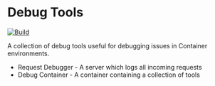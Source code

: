 # Debug Tools

[![Build](https://github.com/nadundesilva/debug-tools/actions/workflows/build-tools.yaml/badge.svg)](https://github.com/nadundesilva/debug-tools/actions/workflows/build-tools.yaml)

A collection of debug tools useful for debugging issues in Container environments.
* Request Debugger - A server which logs all incoming requests
* Debug Container - A container containing a collection of tools
